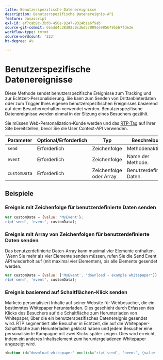 ```yaml
---
title: Benutzerspezifische Datenereignisse
description: Benutzerspezifische Datenereignis-API
feature: Javascript
exl-id: ef7cab9c-3bd0-450e-9247-9324b1e6f9ab
source-git-commit: 66add4c38d0230c36d57009de985649bb67fde3e
workflow-type: tm+mt
source-wordcount: '223'
ht-degree: 4%

---
```


# Benutzerspezifische Datenereignisse

Diese Methode sendet benutzerspezifische Ereignisse zum Tracking und zur Echtzeit-Personalisierung. Sie kann zum Senden von Drittanbieterdaten oder zum Trigger Ihres eigenen benutzerspezifischen Ereignisses basierend auf dem Besucherverhalten verwendet werden. Benutzerspezifische Datenereignisse werden einmal in der Sitzung eines Besuchers gezählt.

Sie müssen Web-Personalization-Kunde werden und das [RTP-Tag](https://experienceleague.adobe.com/en/docs/marketo/using/product-docs/web-personalization/rtp-tag-implementation/deploy-the-rtp-javascript) auf Ihrer Site bereitstellen, bevor Sie die User Context-API verwenden.

| Parameter | Optional/Erforderlich | Typ | Beschreibung |
|---|---|---|---|
| `send` | Erforderlich | Zeichenfolge | Methodenaktion |
| `event` | Erforderlich | Zeichenfolge | Name der Methode. |
| `customData` | Erforderlich | Zeichenfolge oder Array | Benutzerdefinierte Daten. |

## Beispiele

### Ereignis mit Zeichenfolge für benutzerdefinierte Daten senden

```javascript
var customData = {value: 'MyEvent'};
rtp('send', 'event', customData);
```

### Ereignis mit Array von Zeichenfolgen für benutzerdefinierte Daten senden

Das benutzerdefinierte Daten-Array kann maximal vier Elemente enthalten.  Wenn Sie mehr als vier Elemente senden müssen, rufen Sie die Send Event API wiederholt auf (mit maximal vier Elementen), bis alle Elemente gesendet werden.

```javascript
var customData = {value: ['MyEvent', 'download - example whitepaper']};
rtp('send', 'event', customData);
```

### Ereignis basierend auf Schaltflächen-Klick senden

Marketo personalisiert Inhalte auf seiner Website für Webbesucher, die ein bestimmtes Whitepaper herunterladen. Dies geschieht durch Erfassen des Klicks des Besuchers auf die Schaltfläche zum Herunterladen von Whitepaper, über die ein benutzerspezifisches Datenereignis gesendet wird. RTP segmentiert alle Besucher in Echtzeit, die auf die Whitepaper-Schaltfläche zum Herunterladen geklickt haben und jedem Besucher eine personalisierte Kampagne mit zwei Klicks später zeigen. Dies wird erreicht, indem ein anderes Inhaltselement zum heruntergeladenen Whitepaper angezeigt wird.

```html
<button id="download-whitepaper" onclick="rtp('send', 'event', {value :'download - example whitepaper'})">Download</button>
```
